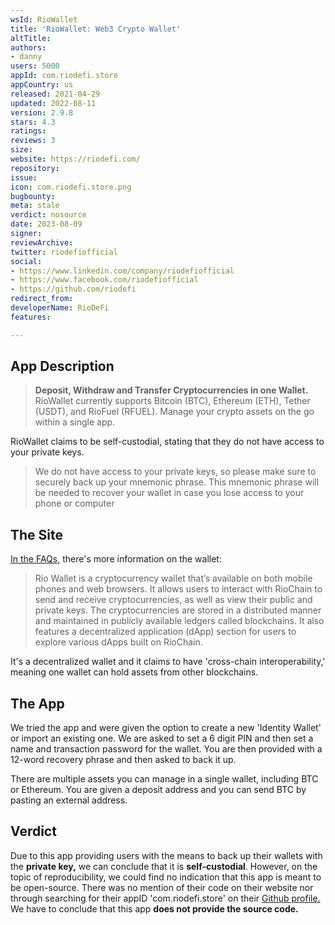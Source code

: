 ```yaml
---
wsId: RioWallet
title: 'RioWallet: Web3 Crypto Wallet'
altTitle: 
authors:
- danny
users: 5000
appId: com.riodefi.store
appCountry: us
released: 2021-04-29
updated: 2022-08-11
version: 2.9.8
stars: 4.3
ratings: 
reviews: 3
size: 
website: https://riodefi.com/
repository: 
issue: 
icon: com.riodefi.store.png
bugbounty: 
meta: stale
verdict: nosource
date: 2023-08-09
signer: 
reviewArchive: 
twitter: riodefiofficial
social:
- https://www.linkedin.com/company/riodefiofficial
- https://www.facebook.com/riodefiofficial
- https://github.com/riodefi
redirect_from: 
developerName: RioDeFi
features: 

---
```


## App Description

> **Deposit, Withdraw and Transfer Cryptocurrencies in one Wallet.**<br>
RioWallet currently supports Bitcoin (BTC), Ethereum (ETH), Tether (USDT), and RioFuel (RFUEL). Manage your crypto assets on the go within a single app.

RioWallet claims to be self-custodial, stating that they do not have access to your private keys.

> We do not have access to your private keys, so please make sure to securely back up your mnemonic phrase. This mnemonic phrase will be needed to recover your wallet in case you lose access to your phone or computer

## The Site

[In the FAQs](https://riodefi.com/faq), there's more information on the wallet:

> Rio Wallet is a cryptocurrency wallet that’s available on both mobile phones and web browsers. It allows users to interact with RioChain to send and receive cryptocurrencies, as well as view their public and private keys. The cryptocurrencies are stored in a distributed manner and maintained in publicly available ledgers called blockchains. It also features a decentralized application (dApp) section for users to explore various dApps built on RioChain.

It's a decentralized wallet and it claims to have 'cross-chain interoperability,' meaning one wallet can hold assets from other blockchains.

## The App

We tried the app and were given the option to create a new 'Identity Wallet' or import an existing one. We are asked to set a 6 digit PIN and then set a name and transaction password for the wallet. You are then provided with a 12-word recovery phrase and then asked to back it up.

There are multiple assets you can manage in a single wallet, including BTC or Ethereum. You are given a deposit address and you can send BTC by pasting an external address.

## Verdict

Due to this app providing users with the means to back up their wallets with the **private key,** we can conclude that it is **self-custodial**. However, on the topic of reproducibility, we could find no indication that this app is meant to be open-source. There was no mention of their code on their website nor through searching for their appID 'com.riodefi.store' on their [Github profile.](https://github.com/search?q=org%3ARioDefi+com.riodefi.store) We have to conclude that this app **does not provide the source code.**